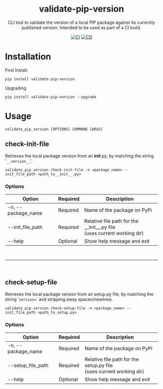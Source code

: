 <div align="center">
  
# validate-pip-version
CLI tool to validate the version of a local PIP package against its currently published version. Intended to be used as part of a CI build.
  
[![CI](https://github.com/werzl/validate-pip-version/actions/workflows/CI.yml/badge.svg)](https://github.com/werzl/validate-pip-version/actions/workflows/CI.yml)
[![CD](https://github.com/werzl/validate-pip-version/actions/workflows/CD.yml/badge.svg)](https://github.com/werzl/validate-pip-version/actions/workflows/CD.yml)
  
</div>

# Installation
First Install:
  
```
pip install validate-pip-version
```
  
Upgrading
```
pip install validate-pip-version --upgrade
```
  
# Usage
```
validate_pip_version [OPTIONS] COMMAND [ARGS]
```
  
## check-init-file
Retrieves the local package version from an __init__.py, by matching the string '`__version__`'.
```
validate_pip_version check-init-file -n <package_name> --init_file_path <path_to__init__.py>
```
  
### Options
<table>
	<thead>
		<tr>
			<th>Option</th>
			<th>Required</th>
			<th>Description</th>
		</tr>
	</thead>
	<tbody>
		<tr>
			<td>-n, --package_name</td>
			<td>Required</td>
			<td>Name of the package on PyPi</td>
		</tr>
		<tr>
			<td>--init_file_path</td>
			<td>Required</td>
			<td>Relative file path for the __init__.py file<br/>(uses current working dir)</td>
		</tr>
		<tr>
			<td>--help</td>
			<td>Optional</td>
			<td>Show help message and exit</td>
		</tr>
	</tbody>
</table>
  
<br/><hr/><br/>
  
## check-setup-file
Retrieves the local package version from an setup.py file, by matching the string '`version=`' and stripping away spaces/newlines.
```
validate_pip_version check-setup-file -n <package_name> --init_file_path <path_to_setup.py>
```
  
### Options
<table>
	<thead>
		<tr>
			<th>Option</th>
			<th>Required</th>
			<th>Description</th>
		</tr>
	</thead>
	<tbody>
		<tr>
			<td>-n, --package_name</td>
			<td>Required</td>
			<td>Name of the package on PyPi</td>
		</tr>
		<tr>
			<td>--setup_file_path</td>
			<td>Required</td>
			<td>Relative file path for the setup.py file<br/>(uses current working dir)</td>
		</tr>
		<tr>
			<td>--help</td>
			<td>Optional</td>
			<td>Show help message and exit</td>
		</tr>
	</tbody>
</table>
